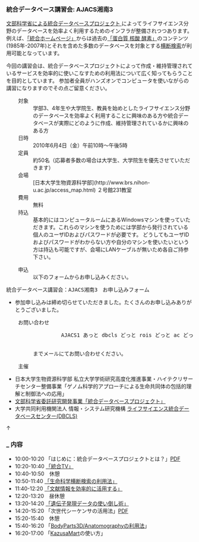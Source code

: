 ###  統合データベース講習会: AJACS湘南3  

[文部科学省による統合データベースプロジェクト ](http://lifesciencedb.mext.go.jp/)によってライフサイエンス分野のデータベースを効率よく利用するためのインフラが整備されつつあります。例えば、[「統合ホームページ」](http://lifesciencedb.jp/)からは過去の[「蛋白質 核酸 酵素」](http://www.kyoritsu-pub.co.jp/pne/)のコンテンツ(1985年-2007年)とそれを含めた多数のデータベースを対象とする[横断検索](http://lifesciencedb.jp/dbsearch/)が利用可能となっています。

今回の講習会は、統合データベースプロジェクトによって作成・維持管理されているサービスを効率的に使いこなすための利用法について広く知ってもらうことを目的としています。
参加者全員がハンズオンでコンピュータを使いながらの講習になりますのでその点ご留意ください。

<dl class="list1" style="padding-left:16px;margin-left:16px">
    <dt>対象</dt>
    <dd>学部3、4年生や大学院生、教員を始めとしたライフサイエンス分野のデータベースを効率よく利用することに興味のある方や統合データベースが実際にどのように作成、維持管理されているかに興味のある方</dd>
    <dt>日時</dt>
    <dd>2010年6月4日（金）午前10時～午後5時</dd>
    <dt>定員</dt>
    <dd>約50名（応募者多数の場合は大学生、大学院生を優先させていただきます）</dd>
    <dt>会場</dt>
    <dd>[日本大学生物資源科学部](http://www.brs.nihon-u.ac.jp/access_map.html)  ２号館231教室</dd>
    <dt>費用</dt>
    <dd>無料</dd>
    <dt>持込</dt>
    <dd>基本的にはコンピュータルームにあるWindowsマシンを使っていただきます。これらのマシンを使うためには学部から発行されている個人のユーザIDおよびパスワードが必要です。
    どうしてもユーザIDおよびパスワードがわからない方や自分のマシンを使いたいという方は持込も可能ですが、会場にLANケーブルが無いため各自ご持参下さい。</dd>
</dl>

<dl class="list1" style="padding-left:16px;margin-left:16px">
    <dt>申込</dt>
    <dd>以下のフォームからお申し込みください。</dd>
</dl>

<pre>
統合データベース講習会：AJACS湘南3　お申し込みフォーム
</pre>

* 参加申し込みは締め切らせていただきました。たくさんのお申し込みありがとうございました。

<dl class="list1" style="padding-left:16px;margin-left:16px">
    <dt>お問い合わせ</dt>
    <dd>
        <pre>
         AJACS1 あっと dbcls どっと rois どっと ac どっと jp
        </pre>
        までメールにてお問い合わせください。
    </dd>
</dl>

<dl class="list1" style="padding-left:16px;margin-left:16px">
    <dt>主催</dt>
</dl>

* 日本大学生物資源科学部 私立大学学術研究高度化推進事業・ハイテクリサーチセンター整備事業「ゲノム科学的アプローチによる生命共同体の包括的理解と制御法への応用」
* [文部科学省委託研究開発事業「統合データベースプロジェクト」 ](http://lifesciencedb.mext.go.jp/)
* 大学共同利用機関法人 情報・システム研究機構 [ライフサイエンス統合データベースセンター(DBCLS)](http://DBCLS.rois.ac.jp/)

<div class="jumpmenu">↑</div>

### [_](http://MotDB.DBCLS.jp/?AJACS18#obd3f243 "obd3f243") 内容  

* 10:00-10:20 「はじめに：統合データベースプロジェクトとは？」[PDF](http://MotDB.DBCLS.jp/?plugin=attach&pcmd=open&file=ajacs18.nz.pdf&refer=AJACS18)
* 10:20-10:40 [「統合TV」](http://MotDB.DBCLS.jp/?AJACS18%2Fhono1 "AJACS18/hono1 (2929d)")
* 10:40-10:50　休憩
* 10:50-11:40 [「生命科学横断検索の利用法」](http://MotDB.DBCLS.jp/?AJACS18%2Fsk2 "AJACS18/sk2 (2947d)")
* 11:40-12:20
    [「文献情報を効率的に活用する」](http://MotDB.DBCLS.jp/?AJACS18%2Fthecla "AJACS18/thecla (2947d)")
* 12:20-13:20　昼休憩
* 13:20-14:20 [「遺伝子発現データの使い倒し術」](http://MotDB.DBCLS.jp/?AJACS18%2Fhono2 "AJACS18/hono2 (2953d)")
* 14:20-15:20 「次世代シーケンサの活用法」[PDF](http://MotDB.DBCLS.jp/?plugin=attach&pcmd=open&file=AJACS18_100604.ppt.pdf&refer=AJACS18)
* 15:20-15:40　休憩
* 15:40-16:20 「[BodyParts3D/Anatomographyの利用法](http://MotDB.DBCLS.jp/?AJACS18%2Fmitsuhashi "AJACS18/mitsuhashi (2935d)")」
* 16:20-17:00 「[KazusaMart](http://wiki.kazusa.or.jp/KazusaMart)の使い方」
